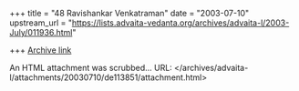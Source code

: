 +++
title = "48 Ravishankar Venkatraman"
date = "2003-07-10"
upstream_url = "https://lists.advaita-vedanta.org/archives/advaita-l/2003-July/011936.html"

+++
[Archive link](https://lists.advaita-vedanta.org/archives/advaita-l/2003-July/011936.html)

An HTML attachment was scrubbed...
URL: </archives/advaita-l/attachments/20030710/de113851/attachment.html>
